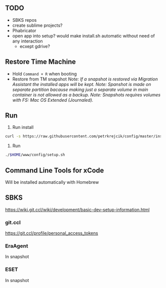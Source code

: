## TODO
- SBKS repos
- create sublime projects?
- Phabricator
- open app into setup? would make install.sh automatic without need of any interaction
	- ecxept gdrive?

## Restore Time Machine
- Hold `Command + R` when booting
- Restore from TM snapshot
_Note: If a snapshot is restored via Migration Assistant the installed apps will be kept._
_Note: Spanshot is made on separate partition bacause making just a separate volume in main container is not allowed as a backup._
_Note: Snapshots requires volumes with FS: Mac OS Extended (Journaled)._

## Run
1. Run install
```sh
curl -s https://raw.githubusercontent.com/petrkrejcik/config/master/install.sh | bash
```
1. Run
```sh
./$HOME/www/config/setup.sh
```

## Command Line Tools for xCode
Will be installed automatically with Homebrew

## SBKS
https://wiki.git.ccl/wiki/development/basic-dev-setup-information.html
### git.ccl
https://git.ccl/profile/personal_access_tokens

### EraAgent
In snapshot

### ESET
In snapshot

